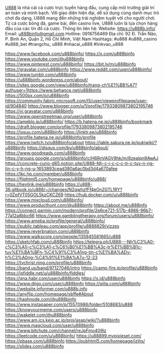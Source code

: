 [U888](https://u888b.info/) là nhà cái cá cược trực tuyến hàng đầu, cung cấp môi trường giải trí an toàn và minh bạch. Với giao diện hiện đại, dễ sử dụng cùng danh mục trò chơi đa dạng, U888 mang đến những trải nghiệm tuyệt vời cho người chơi. Từ cá cược bóng đá, game bài, đến casino live, U888 luôn là lựa chọn hàng đầu của các tín đồ cá cược.
Thông tin liên hệ: 
Website: https://u888b.info/
Email: u888binfo@gmail.com
Hotline: 0918756489
Địa chỉ: 92 Đ. Trần Não, P. Bình An, Quận 2, Hồ Chí Minh, Việt Nam
Hashtags: #u888 #u888_casino #u888_bet #trangchu_ u888 #nhacai_u888 #linkvao_u888

https://www.facebook.com/u888binfo/
https://x.com/u888binfo
https://www.youtube.com/@u888binfo
https://www.pinterest.com/u888binfo/
https://bit.ly/m/u888binfo
https://gravatar.com/u888binfo
https://www.reddit.com/user/u888binfo/
https://www.tumblr.com/u888binfo
https://u888binfo.wordpress.com/about/
https://sites.google.com/view/u888binfo/trang-ch%E1%BB%A7?authuser=1https://www.behance.net/u888binfo
https://500px.com/p/u888binfo
https://community.fabric.microsoft.com/t5/user/viewprofilepage/user-id/904840
https://www.blogger.com/u/1/profile/17933809873802195746
https://vi.gravatar.com/u888binfo
https://www.openstreetmap.org/user/u888binfo
https://ameblo.jp/u888binfo/
https://b.hatena.ne.jp/u888binfo/bookmark
https://draft.blogger.com/profile/17933809873802195746
https://issuu.com/u888binfo
https://linktr.ee/u888binfo
https://profile.hatena.ne.jp/u888binfo/profile
https://www.twitch.tv/u888binfo/about
https://jakle.sakura.ne.jp/pukiwiki/?u888binfo
https://disqus.com/by/u888binfo/about/
https://www.goodreads.com/u888binfo
https://groups.google.com/g/u888binfo/c/H6RnVAGV9hk/m/8zeaIpn9AwAJ
https://concrete-curio-d65.notion.site/U888-Nh-c-i-c-c-c-tr-c-tuy-n-ng-tin-c-y-h-ng-u-1653893cead380a6ac0bd3d4a670afee
https://lkc.hp.com/member/u888binfo
https://fliphtml5.com/homepage/u888binfo/u888/
https://heylink.me/u888binfo
https://u888-36.gitbook.io/u888/~/changes/N2qwhzfFf4eOnZGTL1RY?r=0ZpfVT05GOL5kzCKCZ69
https://hub.docker.com/u/u888binfo
https://www.mixcloud.com/u888binfo/
https://www.producthunt.com/@u888binfo
https://about.me/u888info
https://connect.garmin.com/modern/profile/2e6ce721-517b-4986-96b7-77a12a8bbc66
https://www.gamblingtherapy.org/forum/users/u888binfo/
https://www.ameba.jp/profile/general/u888binfo/
https://public.tableau.com/app/profile/u8886829/vizzes
https://www.reverbnation.com/u888binfo
https://www.walkscore.com/people/135945581665/u888
https://sketchfab.com/u888binfo
https://telegra.ph/U888---Nh%C3%A0-c%C3%A1i-c%C3%A1-c%C6%B0%E1%BB%A3c-tr%E1%BB%B1c-tuy%E1%BA%BFn-%C4%91%C3%A1ng-tin-c%E1%BA%ADy-h%C3%A0ng-%C4%91%E1%BA%A7u-12-23
https://tvchrist.ning.com/profile/u888binfo
https://band.us/band/97127046/intro
https://camp-fire.jp/profile/u888binfo
https://jsfiddle.net/u/u888binfo/fiddles/
https://qna.habr.com/user/u888binfo
https://s.id/u888binfo
https://www.diigo.com/user/u888binfo
https://qiita.com/u888binfo
https://website.informer.com/u888b.info
https://anyflip.com/homepage/xbffe#About
https://hashnode.com/@u888binfo
https://www.instapaper.com/p/15570986/folder/5108683/u888
https://knowyourmeme.com/users/u888binfo
https://wakelet.com/@u888binfo
https://www.am.ics.keio.ac.jp/proj/asap/wiki/?u888binfo
https://www.magcloud.com/user/u888binfo
https://www.bitchute.com/channel/reJpFmo409lz
https://leetcode.com/u/u888binfo/
https://u88899.mypixieset.com/
https://pbase.com/u888binfo
https://pubhtml5.com/homepage/jzihs/
https://slides.com/u888binfo
